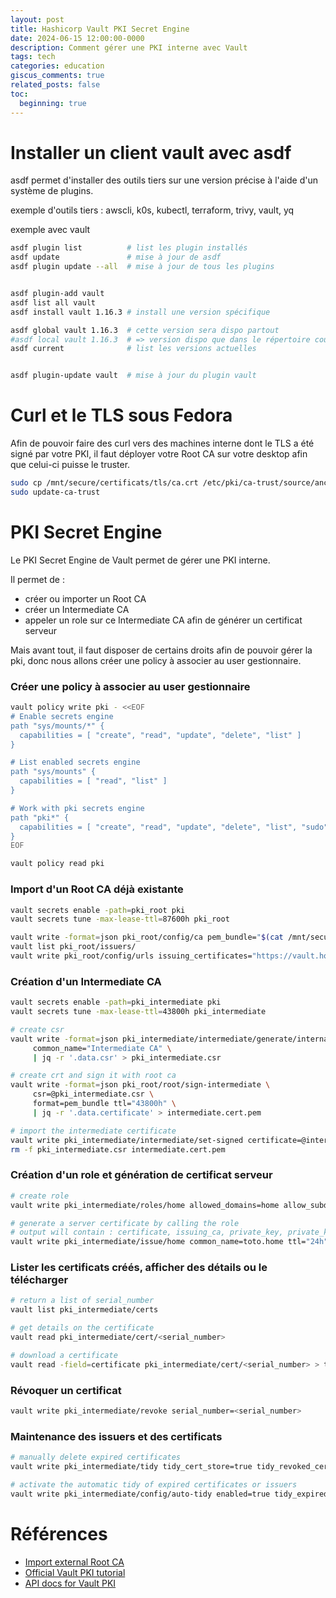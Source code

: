 ```yaml
---
layout: post
title: Hashicorp Vault PKI Secret Engine
date: 2024-06-15 12:00:00-0000
description: Comment gérer une PKI interne avec Vault
tags: tech
categories: education
giscus_comments: true
related_posts: false
toc:
  beginning: true
---
```


Installer un client vault avec asdf
===================================
asdf permet d'installer des outils tiers sur une version précise à l'aide d'un système de plugins.

exemple d'outils tiers : awscli, k0s, kubectl, terraform, trivy, vault, yq

exemple avec vault
```bash
asdf plugin list          # list les plugin installés
asdf update               # mise à jour de asdf
asdf plugin update --all  # mise à jour de tous les plugins


asdf plugin-add vault
asdf list all vault
asdf install vault 1.16.3 # install une version spécifique

asdf global vault 1.16.3  # cette version sera dispo partout
#asdf local vault 1.16.3  # => version dispo que dans le répertoire courant
asdf current              # list les versions actuelles


asdf plugin-update vault  # mise à jour du plugin vault
```

Curl et le TLS sous Fedora
===========================
Afin de pouvoir faire des curl vers des machines interne dont le TLS a été signé par votre PKI, il faut déployer votre Root CA sur votre desktop afin que celui-ci puisse le truster.

```bash
sudo cp /mnt/secure/certificats/tls/ca.crt /etc/pki/ca-trust/source/anchors/dangconsulting-root-ca.crt
sudo update-ca-trust
```

PKI Secret Engine
=================
Le PKI Secret Engine de Vault permet de gérer une PKI interne.

Il permet de :
- créer ou importer un Root CA
- créer un Intermediate CA
- appeler un role sur ce Intermediate CA afin de générer un certificat serveur

Mais avant tout, il faut disposer de certains droits afin de pouvoir gérer la pki, donc nous allons créer une policy à associer au user gestionnaire.

### Créer une policy à associer au user gestionnaire
```bash
vault policy write pki - <<EOF
# Enable secrets engine
path "sys/mounts/*" {
  capabilities = [ "create", "read", "update", "delete", "list" ]
}

# List enabled secrets engine
path "sys/mounts" {
  capabilities = [ "read", "list" ]
}

# Work with pki secrets engine
path "pki*" {
  capabilities = [ "create", "read", "update", "delete", "list", "sudo", "patch" ]
}
EOF

vault policy read pki
```

### Import d'un Root CA déjà existante
```bash
vault secrets enable -path=pki_root pki
vault secrets tune -max-lease-ttl=87600h pki_root

vault write -format=json pki_root/config/ca pem_bundle="$(cat /mnt/secure/certificats/tls/ca.crt /mnt/secure/certificats/tls/ca.key)"
vault list pki_root/issuers/
vault write pki_root/config/urls issuing_certificates="https://vault.home/v1/pki/ca" crl_distribution_points="https://vault.home/v1/pki/crl"
```

### Création d'un Intermediate CA
```bash
vault secrets enable -path=pki_intermediate pki
vault secrets tune -max-lease-ttl=43800h pki_intermediate

# create csr
vault write -format=json pki_intermediate/intermediate/generate/internal \
     common_name="Intermediate CA" \
     | jq -r '.data.csr' > pki_intermediate.csr

# create crt and sign it with root ca
vault write -format=json pki_root/root/sign-intermediate \
     csr=@pki_intermediate.csr \
     format=pem_bundle ttl="43800h" \
     | jq -r '.data.certificate' > intermediate.cert.pem

# import the intermediate certificate
vault write pki_intermediate/intermediate/set-signed certificate=@intermediate.cert.pem
rm -f pki_intermediate.csr intermediate.cert.pem 
```

### Création d'un role et génération de certificat serveur
```bash
# create role
vault write pki_intermediate/roles/home allowed_domains=home allow_subdomains=true max_ttl=720h

# generate a server certificate by calling the role
# output will contain : certificate, issuing_ca, private_key, private_key_type, serial_number
vault write pki_intermediate/issue/home common_name=toto.home ttl="24h"
```

### Lister les certificats créés, afficher des détails ou le télécharger
```bash
# return a list of serial_number
vault list pki_intermediate/certs

# get details on the certificate
vault read pki_intermediate/cert/<serial_number>

# download a certificate
vault read -field=certificate pki_intermediate/cert/<serial_number> > toto.home.crt
```

### Révoquer un certificat
```bash
vault write pki_intermediate/revoke serial_number=<serial_number>
```

### Maintenance des issuers et des certificats
```bash
# manually delete expired certificates
vault write pki_intermediate/tidy tidy_cert_store=true tidy_revoked_certs=true

# activate the automatic tidy of expired certificates or issuers
vault write pki_intermediate/config/auto-tidy enabled=true tidy_expired_issuers=true tidy_revoked_cert_issuer_associations=true tidy_cert_store=true tidy_revoked_certs=true safety_buffer=24h
```

Références
==========
- [Import external Root CA](https://docs.tetrate.io/service-bridge/1.5.x/setup/certificate/external-ca/vault)
- [Official Vault PKI tutorial](https://developer.hashicorp.com/vault/tutorials/secrets-management/pki-engine)
- [API docs for Vault PKI](https://developer.hashicorp.com/vault/api-docs/secret/pki)